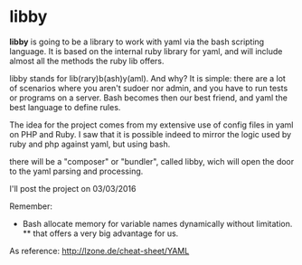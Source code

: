 # libby
**libby** is going to be a library to work with yaml via the bash scripting language.
It is based on the internal ruby library for yaml, and will include almost all the methods the ruby lib offers.

libby stands for lib(rary)b(ash)y(aml).
And why? It is simple: there are a lot of scenarios where you aren't sudoer nor admin, and you have to run tests or programs on a server. Bash becomes then our best friend, and yaml the best language to define rules.

The idea for the project comes from my extensive use of config files in yaml on PHP and Ruby. I saw that it is possible indeed to mirror the logic used by ruby and php against yaml, but using bash.

there will be a "composer" or "bundler", called libby, wich will open the door to the yaml parsing and processing.

I'll post the project on 03/03/2016

Remember:
* Bash allocate memory for variable names dynamically without limitation.
** that offers a very big advantage for us.

As reference:
http://lzone.de/cheat-sheet/YAML
